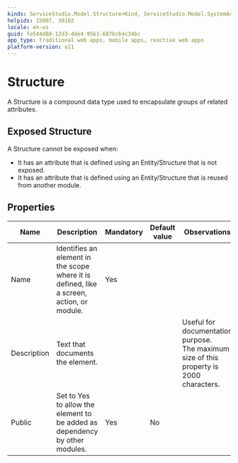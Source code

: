 ```yaml
---
kinds: ServiceStudio.Model.Structure+Kind, ServiceStudio.Model.SystemActionStructure+Kind, ServiceStudio.Model.WebReferenceStructure+Kind, ServiceStudio.Model.ReferenceStructure+Kind
helpids: 15007, 30102
locale: en-us
guid: fe544d88-12d3-4de4-95b1-687bc64c34bc
app_type: traditional web apps, mobile apps, reactive web apps
platform-version: o11
---
```


# Structure

A Structure is a compound data type used to encapsulate groups of related attributes.  

## Exposed Structure

A Structure cannot be exposed when:

* It has an attribute that is defined using an Entity/Structure that is not exposed.
* It has an attribute that is defined using an Entity/Structure that is reused from another module.

## Properties

<table markdown="1">
<thead>
<tr>
<th>Name</th>
<th>Description</th>
<th>Mandatory</th>
<th>Default value</th>
<th>Observations</th>
</tr>
</thead>
<tbody>
<tr>
<td title="Name">Name</td>
<td>Identifies an element in the scope where it is defined, like a screen, action, or module.</td>
<td>Yes</td>
<td></td>
<td></td>
</tr>
<tr>
<td title="Description">Description</td>
<td>Text that documents the element.</td>
<td></td>
<td></td>
<td>Useful for documentation purpose.<br/>The maximum size of this property is 2000 characters.</td>
</tr>
<tr>
<td title="Public">Public</td>
<td>Set to Yes to allow the element to be added as dependency by other modules.</td>
<td>Yes</td>
<td>No</td>
<td></td>
</tr>
</tbody>
</table>

